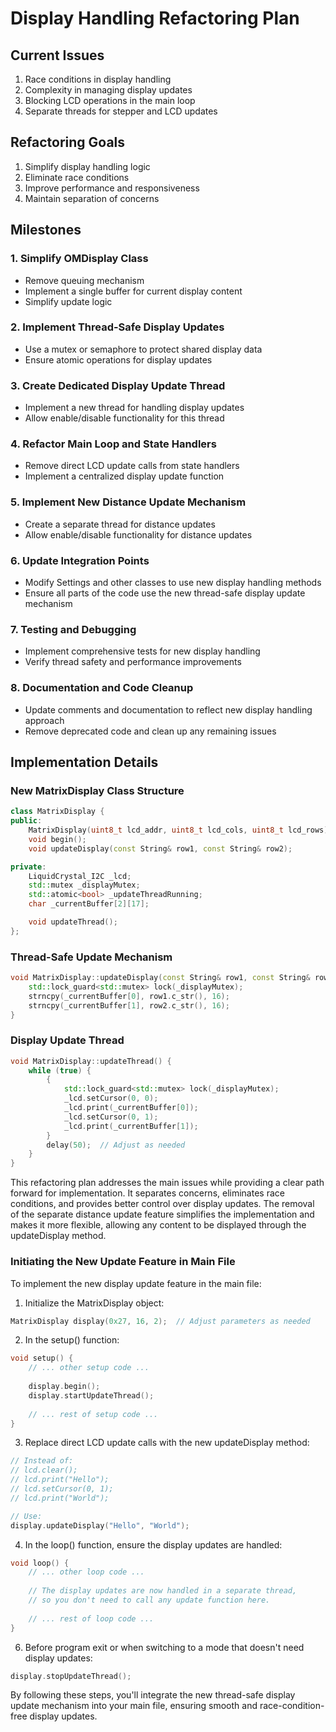 # Display Handling Refactoring Plan

## Current Issues
1. Race conditions in display handling
2. Complexity in managing display updates
3. Blocking LCD operations in the main loop
4. Separate threads for stepper and LCD updates

## Refactoring Goals
1. Simplify display handling logic
2. Eliminate race conditions
3. Improve performance and responsiveness
4. Maintain separation of concerns

## Milestones

### 1. Simplify OMDisplay Class
- Remove queuing mechanism
- Implement a single buffer for current display content
- Simplify update logic

### 2. Implement Thread-Safe Display Updates
- Use a mutex or semaphore to protect shared display data
- Ensure atomic operations for display updates

### 3. Create Dedicated Display Update Thread
- Implement a new thread for handling display updates
- Allow enable/disable functionality for this thread

### 4. Refactor Main Loop and State Handlers
- Remove direct LCD update calls from state handlers
- Implement a centralized display update function

### 5. Implement New Distance Update Mechanism
- Create a separate thread for distance updates
- Allow enable/disable functionality for distance updates

### 6. Update Integration Points
- Modify Settings and other classes to use new display handling methods
- Ensure all parts of the code use the new thread-safe display update mechanism

### 7. Testing and Debugging
- Implement comprehensive tests for new display handling
- Verify thread safety and performance improvements

### 8. Documentation and Code Cleanup
- Update comments and documentation to reflect new display handling approach
- Remove deprecated code and clean up any remaining issues

## Implementation Details

### New MatrixDisplay Class Structure
```cpp
class MatrixDisplay {
public:
    MatrixDisplay(uint8_t lcd_addr, uint8_t lcd_cols, uint8_t lcd_rows);
    void begin();
    void updateDisplay(const String& row1, const String& row2);

private:
    LiquidCrystal_I2C _lcd;
    std::mutex _displayMutex;
    std::atomic<bool> _updateThreadRunning;
    char _currentBuffer[2][17];

    void updateThread();
};
```

### Thread-Safe Update Mechanism
```cpp
void MatrixDisplay::updateDisplay(const String& row1, const String& row2) {
    std::lock_guard<std::mutex> lock(_displayMutex);
    strncpy(_currentBuffer[0], row1.c_str(), 16);
    strncpy(_currentBuffer[1], row2.c_str(), 16);
}
```

### Display Update Thread
```cpp
void MatrixDisplay::updateThread() {
    while (true) {
        {
            std::lock_guard<std::mutex> lock(_displayMutex);
            _lcd.setCursor(0, 0);
            _lcd.print(_currentBuffer[0]);
            _lcd.setCursor(0, 1);
            _lcd.print(_currentBuffer[1]);
        }
        delay(50);  // Adjust as needed
    }
}
```

This refactoring plan addresses the main issues while providing a clear path forward for implementation. It separates concerns, eliminates race conditions, and provides better control over display updates. The removal of the separate distance update feature simplifies the implementation and makes it more flexible, allowing any content to be displayed through the updateDisplay method.

### Initiating the New Update Feature in Main File

To implement the new display update feature in the main file:

1. Initialize the MatrixDisplay object:
```cpp
MatrixDisplay display(0x27, 16, 2);  // Adjust parameters as needed
```

2. In the setup() function:
```cpp
void setup() {
    // ... other setup code ...
    
    display.begin();
    display.startUpdateThread();
    
    // ... rest of setup code ...
}
```

3. Replace direct LCD update calls with the new updateDisplay method:
```cpp
// Instead of:
// lcd.clear();
// lcd.print("Hello");
// lcd.setCursor(0, 1);
// lcd.print("World");

// Use:
display.updateDisplay("Hello", "World");
```

4. In the loop() function, ensure the display updates are handled:
```cpp
void loop() {
    // ... other loop code ...
    
    // The display updates are now handled in a separate thread,
    // so you don't need to call any update function here.
    
    // ... rest of loop code ...
}
```

6. Before program exit or when switching to a mode that doesn't need display updates:
```cpp
display.stopUpdateThread();
```

By following these steps, you'll integrate the new thread-safe display update mechanism into your main file, ensuring smooth and race-condition-free display updates.
